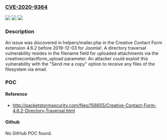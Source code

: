 ### [CVE-2020-9364](https://cve.mitre.org/cgi-bin/cvename.cgi?name=CVE-2020-9364)
![](https://img.shields.io/static/v1?label=Product&message=n%2Fa&color=blue)
![](https://img.shields.io/static/v1?label=Version&message=n%2Fa&color=blue)
![](https://img.shields.io/static/v1?label=Vulnerability&message=n%2Fa&color=brighgreen)

### Description

An issue was discovered in helpers/mailer.php in the Creative Contact Form extension 4.6.2 before 2019-12-03 for Joomla!. A directory traversal vulnerability resides in the filename field for uploaded attachments via the creativecontactform_upload parameter. An attacker could exploit this vulnerability with the "Send me a copy" option to receive any files of the filesystem via email.

### POC

#### Reference
- http://packetstormsecurity.com/files/156655/Creative-Contact-Form-4.6.2-Directory-Traversal.html

#### Github
No GitHub POC found.

